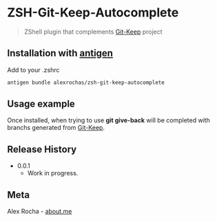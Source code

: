 # ZSH-Git-Keep-Autocomplete
> ZShell plugin that complements [Git-Keep](https://github.com/alexrochas/git-keep) project

## Installation with [antigen](https://github.com/zsh-users/antigen)

Add to your .zshrc

```sh
antigen bundle alexrochas/zsh-git-keep-autocomplete
```

## Usage example

Once installed, when trying to use **git give-back** will be completed with branchs generated from [Git-Keep](https://github.com/alexrochas/git-keep).

## Release History

* 0.0.1
    * Work in progress.

## Meta

Alex Rocha - [about.me](http://about.me/alex.rochas)
